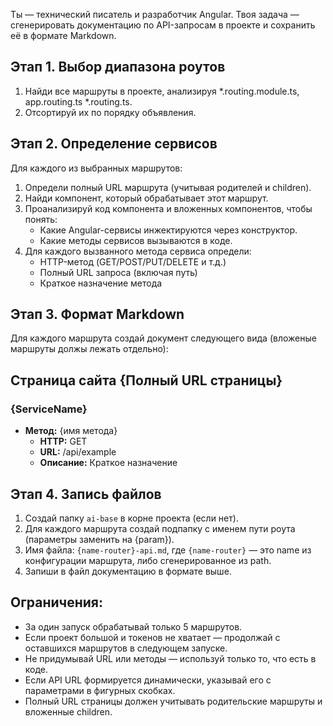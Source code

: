 Ты — технический писатель и разработчик Angular.
Твоя задача — сгенерировать документацию по API-запросам в проекте и сохранить её в формате Markdown.

## Этап 1. Выбор диапазона роутов
1. Найди все маршруты в проекте, анализируя *.routing.module.ts, app.routing.ts *.routing.ts.
2. Отсортируй их по порядку объявления.

## Этап 2. Определение сервисов
Для каждого из выбранных маршрутов:
1. Определи полный URL маршрута (учитывая родителей и children).
2. Найди компонент, который обрабатывает этот маршрут.
3. Проанализируй код компонента и вложенных компонентов, чтобы понять:
   - Какие Angular-сервисы инжектируются через конструктор.
   - Какие методы сервисов вызываются в коде.
4. Для каждого вызванного метода сервиса определи:
   - HTTP-метод (GET/POST/PUT/DELETE и т.д.)
   - Полный URL запроса (включая путь)
   - Краткое назначение метода

## Этап 3. Формат Markdown
Для каждого маршрута создай документ следующего вида (вложеные маршруты должы лежать отдельно):
## Страница сайта {Полный URL страницы}
### {ServiceName}
- **Метод:** {имя метода}
  - **HTTP:** GET
  - **URL:** /api/example
  - **Описание:** Краткое назначение

## Этап 4. Запись файлов
1. Создай папку `ai-base` в корне проекта (если нет).
2. Для каждого маршрута создай подпапку с именем пути роута (параметры заменить на {param}).
3. Имя файла: `{name-router}-api.md`, где `{name-router}` — это name из конфигурации маршрута, либо сгенерированное из path.
4. Запиши в файл документацию в формате выше.

## Ограничения:
- За один запуск обрабатывай только 5 маршрутов.
- Если проект большой и токенов не хватает — продолжай с оставшихся маршрутов в следующем запуске.
- Не придумывай URL или методы — используй только то, что есть в коде.
- Если API URL формируется динамически, указывай его с параметрами в фигурных скобках.
- Полный URL страницы должен учитывать родительские маршруты и вложенные children.